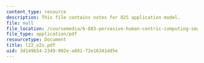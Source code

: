 ```yaml
---
content_type: resource
description: This file contains notes for O2S application model.
file: null
file_location: /coursemedia/6-883-pervasive-human-centric-computing-sma-5508-spring-2006/3d149b542349902ea88172e16341dd5e_l22_o2s.pdf
file_type: application/pdf
resourcetype: Document
title: l22_o2s.pdf
uid: 3d149b54-2349-902e-a881-72e16341dd5e
---
```

